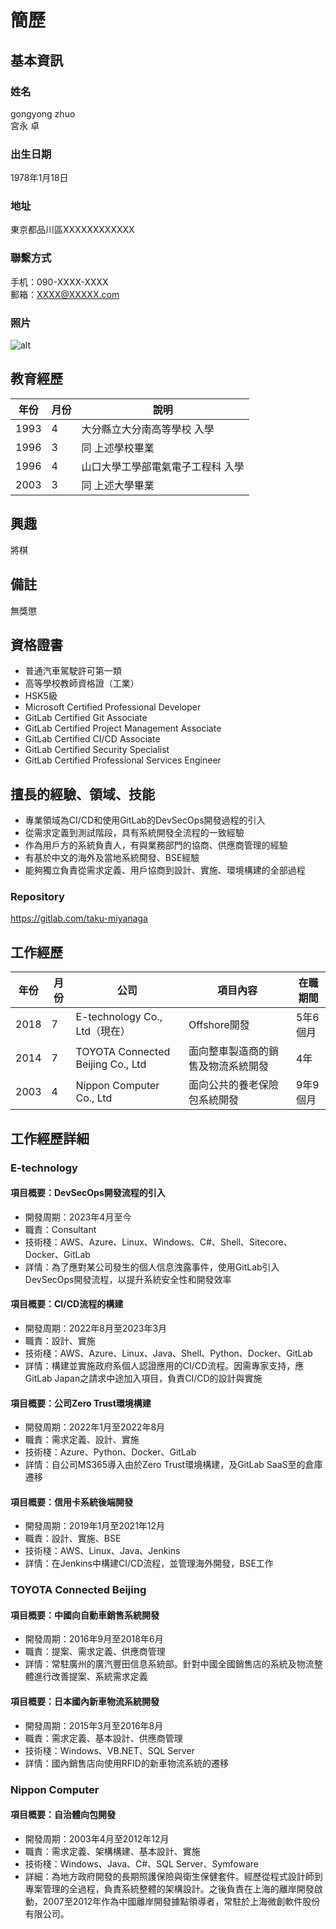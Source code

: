 # 簡歷

## 基本資訊

### 姓名

gongyong zhuo  
宮永 卓

### 出生日期

1978年1月18日

### 地址
  
東京都品川區XXXXXXXXXXXX

### 聯繫方式

手机：090-XXXX-XXXX  
郵箱：XXXX@XXXXX.com

### 照片

![alt](./img/miyanaga2.png)

## 教育經歷

|年份|月份|說明|
|---|---|---|
|1993|4|大分縣立大分南高等學校 入學|
|1996|3|同 上述學校畢業|
|1996|4|山口大學工學部電氣電子工程科 入學|
|2003|3|同 上述大學畢業|

## 興趣

將棋

## 備註

無獎懲

## 資格證書

- 普通汽車駕駛許可第一類
- 高等學校教師資格證（工業）
- HSK5級
- Microsoft Certified Professional Developer
- GitLab Certified Git Associate
- GitLab Certified Project Management Associate
- GitLab Certified CI/CD Associate
- GitLab Certified Security Specialist
- GitLab Certified Professional Services Engineer

## 擅長的經驗、領域、技能

- 專業領域為CI/CD和使用GitLab的DevSecOps開發過程的引入
- 從需求定義到測試階段，具有系統開發全流程的一致經驗
- 作為用戶方的系統負責人，有與業務部門的協商、供應商管理的經驗
- 有基於中文的海外及當地系統開發、BSE經驗
- 能夠獨立負責從需求定義、用戶協商到設計、實施、環境構建的全部過程

### Repository

https://gitlab.com/taku-miyanaga

## 工作經歷

|年份|月份|公司|項目內容|在職期間|
|---|---|---|---|---|
|2018|7|E-technology Co., Ltd（現在）|Offshore開發|5年6個月|
|2014|7|TOYOTA Connected Beijing Co., Ltd |面向整車製造商的銷售及物流系統開發|4年|
|2003|4|Nippon Computer Co., Ltd |面向公共的養老保險包系統開發|9年9個月|

## 工作經歷詳細

### E-technology

#### 項目概要：DevSecOps開發流程的引入

- 開發周期：2023年4月至今
- 職責：Consultant
- 技術棧：AWS、Azure、Linux、Windows、C#、Shell、Sitecore、Docker、GitLab
- 詳情：為了應對某公司發生的個人信息洩露事件，使用GitLab引入DevSecOps開發流程，以提升系統安全性和開發效率

#### 項目概要：CI/CD流程的構建

- 開發周期：2022年8月至2023年3月
- 職責：設計、實施
- 技術棧：AWS、Azure、Linux、Java、Shell、Python、Docker、GitLab
- 詳情：構建並實施政府系個人認證應用的CI/CD流程。因需專家支持，應GitLab Japan之請求中途加入項目，負責CI/CD的設計與實施

#### 項目概要：公司Zero Trust環境構建

- 開發周期：2022年1月至2022年8月
- 職責：需求定義、設計、實施
- 技術棧：Azure、Python、Docker、GitLab
- 詳情：自公司MS365導入由於Zero Trust環境構建，及GitLab SaaS至的倉庫遷移

#### 項目概要：信用卡系統後端開發

- 開發周期：2019年1月至2021年12月
- 職責：設計、實施、BSE
- 技術棧：AWS、Linux、Java、Jenkins
- 詳情：在Jenkins中構建CI/CD流程，並管理海外開發，BSE工作

### TOYOTA Connected Beijing

#### 項目概要：中國向自動車銷售系統開發

- 開發周期：2016年9月至2018年6月
- 職責：提案、需求定義、供應商管理
- 詳情：常駐廣州的廣汽豐田信息系統部。針對中國全國銷售店的系統及物流整體進行改善提案、系統需求定義

#### 項目概要：日本國內新車物流系統開發

- 開發周期：2015年3月至2016年8月
- 職責：需求定義、基本設計、供應商管理
- 技術棧：Windows、VB.NET、SQL Server
- 詳情：國內銷售店向使用RFID的新車物流系統的遷移

### Nippon Computer

#### 項目概要：自治體向包開發

- 開發周期：2003年4月至2012年12月
- 職責：需求定義、架構構建、基本設計、實施
- 技術棧：Windows、Java、C#、SQL Server、Symfoware
- 詳細：為地方政府開發的長期照護保險與衛生保健套件。經歷從程式設計師到專案管理的全過程，負責系統整體的架構設計。之後負責在上海的離岸開發啟動，2007至2012年作為中國離岸開發據點領導者，常駐於上海微創軟件股份有限公司。
